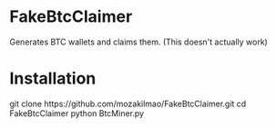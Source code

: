 # FakeBtcClaimer
Generates BTC wallets and claims them. (This doesn't actually work)

<html>
  <body>
    <h1>Installation</h1>
    <p>git clone https://github.com/mozakilmao/FakeBtcClaimer.git
    cd FakeBtcClaimer
    python BtcMiner.py
    </p>
  </body>
</html>
